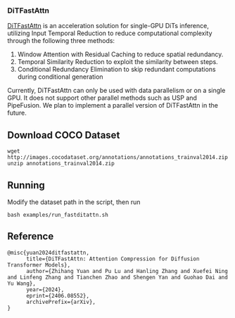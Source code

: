 ### DiTFastAttn

[DiTFastAttn](https://github.com/thu-nics/DiTFastAttn) is an acceleration solution for single-GPU DiTs inference, utilizing Input Temporal Reduction to reduce computational complexity through the following three methods:

1. Window Attention with Residual Caching to reduce spatial redundancy.
2. Temporal Similarity Reduction to exploit the similarity between steps.
3. Conditional Redundancy Elimination to skip redundant computations during conditional generation

Currently, DiTFastAttn can only be used with data parallelism or on a single GPU. It does not support other parallel methods such as USP and PipeFusion. We plan to implement a parallel version of DiTFastAttn in the future.

## Download COCO Dataset
```
wget http://images.cocodataset.org/annotations/annotations_trainval2014.zip
unzip annotations_trainval2014.zip
```

## Running

Modify the dataset path in the script, then run

```
bash examples/run_fastditattn.sh
```

## Reference

```
@misc{yuan2024ditfastattn,
      title={DiTFastAttn: Attention Compression for Diffusion Transformer Models}, 
      author={Zhihang Yuan and Pu Lu and Hanling Zhang and Xuefei Ning and Linfeng Zhang and Tianchen Zhao and Shengen Yan and Guohao Dai and Yu Wang},
      year={2024},
      eprint={2406.08552},
      archivePrefix={arXiv},
}
```